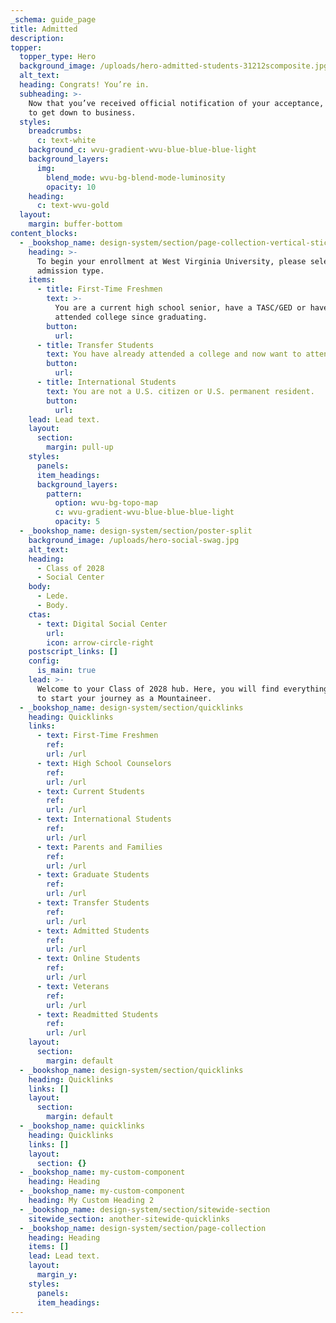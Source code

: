 ```yaml
---
_schema: guide_page
title: Admitted
description:
topper:
  topper_type: Hero
  background_image: /uploads/hero-admitted-students-31212scomposite.jpg
  alt_text:
  heading: Congrats! You’re in.
  subheading: >-
    Now that you’ve received official notification of your acceptance, it’s time
    to get down to business.
  styles:
    breadcrumbs:
      c: text-white
    background_c: wvu-gradient-wvu-blue-blue-blue-light
    background_layers:
      img:
        blend_mode: wvu-bg-blend-mode-luminosity
        opacity: 10
    heading:
      c: text-wvu-gold
  layout:
    margin: buffer-bottom
content_blocks:
  - _bookshop_name: design-system/section/page-collection-vertical-sticky
    heading: >-
      To begin your enrollment at West Virginia University, please select your
      admission type.
    items:
      - title: First-Time Freshmen
        text: >-
          You are a current high school senior, have a TASC/GED or haven't
          attended college since graduating.
        button:
          url:
      - title: Transfer Students
        text: You have already attended a college and now want to attend WVU.
        button:
          url:
      - title: International Students
        text: You are not a U.S. citizen or U.S. permanent resident.
        button:
          url:
    lead: Lead text.
    layout:
      section:
        margin: pull-up
    styles:
      panels:
      item_headings:
      background_layers:
        pattern:
          option: wvu-bg-topo-map
          c: wvu-gradient-wvu-blue-blue-blue-light
          opacity: 5
  - _bookshop_name: design-system/section/poster-split
    background_image: /uploads/hero-social-swag.jpg
    alt_text:
    heading:
      - Class of 2028
      - Social Center
    body:
      - Lede.
      - Body.
    ctas:
      - text: Digital Social Center
        url:
        icon: arrow-circle-right
    postscript_links: []
    config:
      is_main: true
    lead: >-
      Welcome to your Class of 2028 hub. Here, you will find everything you need
      to start your journey as a Mountaineer.
  - _bookshop_name: design-system/section/quicklinks
    heading: Quicklinks
    links:
      - text: First-Time Freshmen
        ref:
        url: /url
      - text: High School Counselors
        ref:
        url: /url
      - text: Current Students
        ref:
        url: /url
      - text: International Students
        ref:
        url: /url
      - text: Parents and Families
        ref:
        url: /url
      - text: Graduate Students
        ref:
        url: /url
      - text: Transfer Students
        ref:
        url: /url
      - text: Admitted Students
        ref:
        url: /url
      - text: Online Students
        ref:
        url: /url
      - text: Veterans
        ref:
        url: /url
      - text: Readmitted Students
        ref:
        url: /url
    layout:
      section:
        margin: default
  - _bookshop_name: design-system/section/quicklinks
    heading: Quicklinks
    links: []
    layout:
      section:
        margin: default
  - _bookshop_name: quicklinks
    heading: Quicklinks
    links: []
    layout:
      section: {}
  - _bookshop_name: my-custom-component
    heading: Heading
  - _bookshop_name: my-custom-component
    heading: My Custom Heading 2
  - _bookshop_name: design-system/section/sitewide-section
    sitewide_section: another-sitewide-quicklinks
  - _bookshop_name: design-system/section/page-collection
    heading: Heading
    items: []
    lead: Lead text.
    layout:
      margin_y:
    styles:
      panels:
      item_headings:
---
```

